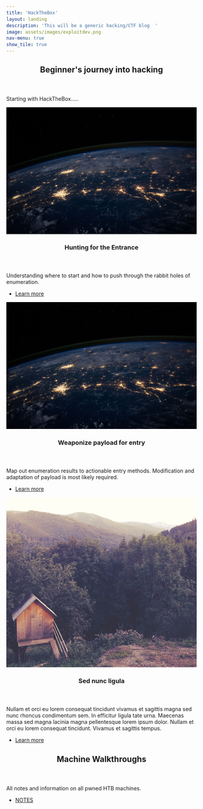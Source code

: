 ```yaml
---
title: 'HackTheBox'
layout: landing
description: 'This will be a generic hacking/CTF blog  '
image: assets/images/exploitdev.png
nav-menu: true
show_tile: true
---
```

<!-- Main -->
<div id="main">

<!-- One -->
<section id="one">
	<div class="inner">
		<header class="major">
			<h2>Beginner's journey into hacking</h2>
		</header>
		<p>Starting with HackTheBox.....</p>
	</div>
</section>

<!-- Two -->
<section id="two" class="spotlights">
	<!------------------------------------------------------------------------------------------------------
    # Add new sections/articles within these blocks. Copy/paste and modify. Cheers. ------->
  
  <section>
		<a href="Phase1.html" class="image">
			<img src="../assets/images/nasa.jpg" alt="" data-position="center center" />
		</a>
		<div class="content">
			<div class="inner">
				<header class="major">
					<h3>Hunting for the Entrance</h3>
				</header>
				<p>Understanding where to start and how to push through the rabbit holes of enumeration.</p>
				<ul class="actions">
					<li><a href="Phase1.html" class="button">Learn more</a></li>
				</ul>
			</div>
		</div>
	</section>
	<!------------------------------------------------------------------------------------------------------>
  <section>
		<a href="Phase2.html" class="image">
			<img src="../assets/images/nasa.jpg" alt="" data-position="top center" />
		</a>
		<div class="content">
			<div class="inner">
				<header class="major">
					<h3>Weaponize payload for entry</h3>
				</header>
				<p>Map out enumeration results to actionable entry methods. Modification and adaptation of payload is most likely required.</p>
				<ul class="actions">
					<li><a href="Phase2.html" class="button">Learn more</a></li>
				</ul>
			</div>
		</div>
	</section>
	<!------------------------------------------------------------------------------------------------------>
  <section>
		<a href="generic.html" class="image">
			<img src="../assets/images/pic10.jpg" alt="" data-position="25% 25%" />
		</a>
		<div class="content">
			<div class="inner">
				<header class="major">
					<h3>Sed nunc ligula</h3>
				</header>
				<p>Nullam et orci eu lorem consequat tincidunt vivamus et sagittis magna sed nunc rhoncus condimentum sem. In efficitur ligula tate urna. Maecenas massa sed magna lacinia magna pellentesque lorem ipsum dolor. Nullam et orci eu lorem consequat tincidunt. Vivamus et sagittis tempus.</p>
				<ul class="actions">
					<li><a href="generic.html" class="button">Learn more</a></li>
				</ul>
			</div>
		</div>
	</section>
  <!------------------------------------------------------------------------------------------------------>
</section>

<!-- Three -->
<section id="three">
	<div class="inner">
		<header class="major">
			<h2>Machine Walkthroughs</h2>
		</header>
		<p>All notes and information on all pwned HTB machines.</p>
		<ul class="actions">
			<li><a href="Machines/index.html" class="button next">NOTES</a></li>
		</ul>
	</div>
</section>

</div>
